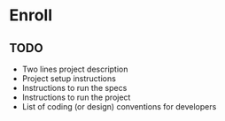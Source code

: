 # Enroll

## TODO 
* Two lines project description
* Project setup instructions
* Instructions to run the specs
* Instructions to run the project
* List of coding (or design) conventions for developers
